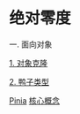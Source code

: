 # 绝对零度

一. 面向对象

[1. 对象克隆](https://kfhechenglong.github.io/blog/javascript/clone.html)

[2. 鸭子类型](https://kfhechenglong.github.io/blog/javascript/duck.html)

[Pinia](https://github.com/kfhechenglong/blog/tree/master/docs/Pinia/README.md)
<a href="https://github.com/kfhechenglong/blog/tree/master/docs/Pinia/核心概念/README.md">核心概念</a>